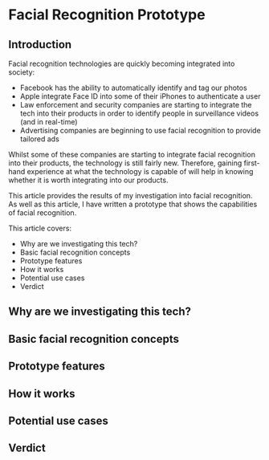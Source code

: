 # Facial Recognition Prototype

## Introduction

Facial recognition technologies are quickly becoming integrated into society:
* Facebook has the ability to automatically identify and tag our photos
* Apple integrate Face ID into some of their iPhones to authenticate a user
* Law enforcement and security companies are starting to integrate the tech into their products in order to identify people in surveillance videos (and in real-time)
* Advertising companies are beginning to use facial recognition to provide tailored ads

Whilst some of these companies are starting to integrate facial recognition into their products, the technology is still fairly new. Therefore, gaining first-hand experience at what the technology is capable of will help in knowing whether it is worth integrating into our products.

This article provides the results of my investigation into facial recognition. As well as this article, I have written a prototype that shows the capabilities of facial recognition. 

This article covers:
* Why are we investigating this tech?
* Basic facial recognition concepts
* Prototype features
* How it works
* Potential use cases
* Verdict

## Why are we investigating this tech?

## Basic facial recognition concepts

## Prototype features

## How it works

## Potential use cases

## Verdict


